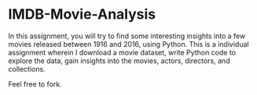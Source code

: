 # IMDB-Movie-Analysis
In this assignment, you will try to find some interesting insights into a few movies released between 1916 and 2016, using Python. This is a individual assignment wherein I download a movie dataset, write Python code to explore the data, gain insights into the movies, actors, directors, and collections.

Feel free to fork.
